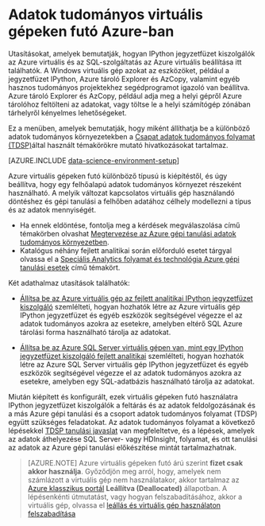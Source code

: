 <properties
    pageTitle="Adatok tudományos virtuális gépeken futó Azure-ban |} Microsoft Azure"
    description="Állítsa be adatokat tudományos virtuális gépen"
    services="machine-learning"
    documentationCenter=""
    authors="bradsev"
    manager="jhubbard" 
    editor="cgronlun"  />

<tags
    ms.service="machine-learning"
    ms.workload="data-services"
    ms.tgt_pltfrm="na"
    ms.devlang="na"
    ms.topic="article"
    ms.date="09/19/2016"
    ms.author="xibingao;bradsev" />

# <a name="data-science-virtual-machines-in-azure"></a>Adatok tudományos virtuális gépeken futó Azure-ban

Utasításokat, amelyek bemutatják, hogyan IPython jegyzetfüzet kiszolgálók az Azure virtuális és az SQL-szolgáltatás az Azure virtuális beállítása itt találhatók. A Windows virtuális gép azokat az eszközöket, például a jegyzetfüzet IPython, Azure tároló Explorer és AzCopy, valamint egyéb hasznos tudományos projektekhez segédprogramot igazoló van beállítva. Azure tároló Explorer és AzCopy, például adja meg a helyi gépről Azure tárolóhoz feltölteni az adatokat, vagy töltse le a helyi számítógép zónában tárhelyről kényelmes lehetőségeket. 

Ez a menüben, amelyek bemutatják, hogy miként állíthatja be a különböző adatok tudományos környezetekben a [Csapat adatok tudományos folyamat (TDSP)](data-science-process-overview.md)által használt témakörökre mutató hivatkozásokat tartalmaz.

[AZURE.INCLUDE [data-science-environment-setup](../../includes/cap-setup-environments.md)]

Azure virtuális gépeken futó különböző típusú is kiépítéstől, és úgy beállítva, hogy egy felhőalapú adatok tudományos környezet részeként használható. A melyik változat kapcsolatos virtuális gép használandó döntéshez és gépi tanulási a felhőben adatához célhely modellezni a típus és az adatok mennyiségét. 

* Ha ennek eldöntése, fontolja meg a kérdések megválaszolása című témakörben olvashat [Megtervezése az Azure gépi tanulási adatok tudományos környezetben](machine-learning-data-science-plan-your-environment.md). 
* Katalógus néhány fejlett analitikai során előforduló esetet tárgyal olvassa el a [Speciális Analytics folyamat és technológia Azure gépi tanulási esetek](machine-learning-data-science-plan-sample-scenarios.md) című témakört.

Két adathalmaz utasítások találhatók:

* [Állítsa be az Azure virtuális gép az fejlett analitikai IPython jegyzetfüzet kiszolgáló](machine-learning-data-science-setup-virtual-machine.md) szemlélteti, hogyan hozhatók létre az Azure virtuális gép IPython jegyzetfüzet és egyéb eszközök segítségével végezze el az adatok tudományos azokra az esetekre, amelyben eltérő SQL Azure tárolási forma használható tárolja az adatokat.

* [Állítsa be az Azure SQL Server virtuális gépen van, mint egy IPython jegyzetfüzet kiszolgáló fejlett analitikai](machine-learning-data-science-setup-sql-server-virtual-machine.md) szemlélteti, hogyan hozhatók létre az Azure SQL Server virtuális gép IPython jegyzetfüzet és egyéb eszközök segítségével végezze el az adatok tudományos azokra az esetekre, amelyben egy SQL-adatbázis használható tárolja az adatokat.

Miután kiépített és konfigurált, ezek virtuális gépeken futó használatra IPython jegyzetfüzet kiszolgálók a feltárás és az adatok feldolgozásának és a más Azure gépi tanulási és a csoport adatok tudományos folyamat (TDSP) együtt szükséges feladatokat. Az adatok tudományos folyamat a következő lépésekkel [TDSP tanulási javaslat](https://azure.microsoft.com/documentation/learning-paths/cortana-analytics-process/) van megfeleltetve, és a lépések, amelyek az adatok áthelyezése SQL Server- vagy HDInsight, folyamat, és ott tanulási az adatok az Azure gépi tanulási előkészítése mintát tartalmazhatnak.


> [AZURE.NOTE] Azure virtuális gépeken futó árú szerint **fizet csak akkor használja**. Győződjön meg arról, hogy, amelyek nem számlázott a virtuális gép nem használatakor, akkor tartalmaz az [Azure klasszikus portál](http://manage.windowsazure.com/) **Leállítva (Deallocated)** állapotban. A lépésenkénti útmutatást, vagy hogyan felszabadításához, akkor a virtuális gép, olvassa el [leállás és virtuális gép használaton felszabadítása](machine-learning-data-science-setup-virtual-machine.md#shutdown)
 
